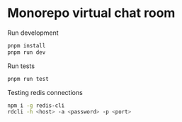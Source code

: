 # Monorepo virtual chat room

Run development

```sh
pnpm install
pnpm run dev
```

Run tests

```sh
pnpm run test
```

Testing redis connections

```sh
npm i -g redis-cli
rdcli -h <host> -a <password> -p <port>
```
